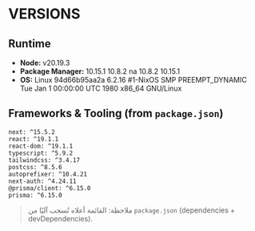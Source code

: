 # VERSIONS

## Runtime
- **Node:** v20.19.3
- **Package Manager:** 10.15.1
10.8.2
na 10.8.2
10.15.1
- **OS:** Linux 94d66b95aa2a 6.2.16 #1-NixOS SMP PREEMPT_DYNAMIC Tue Jan  1 00:00:00 UTC 1980 x86_64 GNU/Linux

## Frameworks & Tooling (from `package.json`)
```
next: ^15.5.2
react: ^19.1.1
react-dom: ^19.1.1
typescript: ^5.9.2
tailwindcss: ^3.4.17
postcss: ^8.5.6
autoprefixer: ^10.4.21
next-auth: ^4.24.11
@prisma/client: ^6.15.0
prisma: ^6.15.0
```

> ملاحظة: القائمة أعلاه تُسحب آليًا من `package.json` (dependencies + devDependencies).
